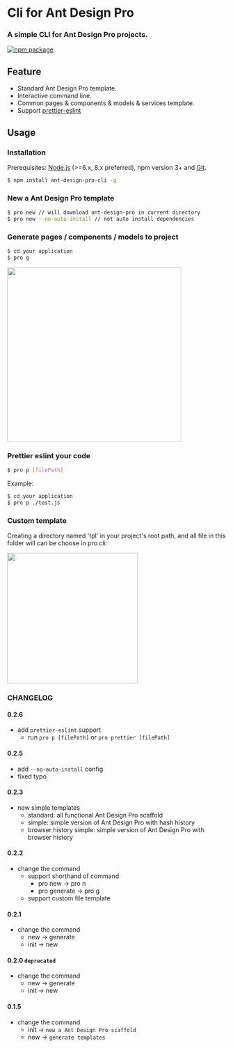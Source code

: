 # Cli for Ant Design Pro

### A simple CLI for Ant Design Pro projects.

<!-- badges section. -->

[![npm package](https://img.shields.io/npm/v/ant-design-pro-cli.svg)](https://www.npmjs.com/package/ant-design-pro-cli)

## Feature

* Standard Ant Design Pro template.
* Interactive command line.
* Common pages & components & models & services template.
* Support [prettier-eslint](https://github.com/prettier/prettier-eslint)

## Usage

### Installation

Prerequisites: [Node.js](https://nodejs.org/en/) (>=6.x, 8.x preferred), npm
version 3+ and [Git](https://git-scm.com/).

```bash
$ npm install ant-design-pro-cli -g
```

### New a Ant Design Pro template

```bash
$ pro new // will download ant-design-pro in current directory
$ pro new --no-auto-install // not auto install dependencies
```

### Generate pages / components / models to project

```bash
$ cd your application
$ pro g
```

<img width="400" src="https://gw.alipayobjects.com/zos/rmsportal/VhiILFUpYxGUBgbnuUny.png" />

### Prettier eslint your code

```bash
$ pro p [filePath]
```

Example:

```bash
$ cd your application
$ pro p ./test.js
```

### Custom template

Creating a directory named 'tpl' in your project's root path, and all file in
this folder will can be choose in pro cli:

<img width="300" src="https://user-images.githubusercontent.com/1179603/32481313-76601bc2-c358-11e7-8513-15bc5f29c59b.gif" />

### CHANGELOG

#### 0.2.6

* add `prettier-eslint` support
  * run `pro p [filePath]` or `pro prettier [filePath]`

#### 0.2.5

* add `--no-auto-install` config
* fixed typo

#### 0.2.3

* new simple templates
  * standard: all functional Ant Design Pro scaffold
  * simple: simple version of Ant Design Pro with hash history
  * browser history simple: simple version of Ant Design Pro with browser
    history

#### 0.2.2

* change the command
  * support shorthand of command
    * pro new -> pro n
    * pro generate -> pro g
  * support custom file template

#### 0.2.1

* change the command
  * new -> generate
  * init -> new

#### 0.2.0 `deprecated`

* change the command
  * new -> generate
  * init -> new

#### 0.1.5

* change the command
  * init -> `new a Ant Design Pro scaffold`
  * new -> `generate templates`
